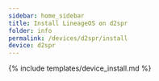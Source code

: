 ```yaml
---
sidebar: home_sidebar
title: Install LineageOS on d2spr
folder: info
permalink: /devices/d2spr/install
device: d2spr
---
```

{% include templates/device_install.md %}
